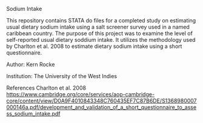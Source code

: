 Sodium Intake

This repository contains STATA do files for a completed study on estimating usual dietary sodium intake using a salt screener survey used in a named caribbean country. The purpose of this project was to examine the level of self-reported usual dietary soddium intake. It utilizes the methodology used by Charlton et al. 2008 to estimate dietary sodium intake using a short questionnaire. 

Author: Kern Rocke

Institution: The University of the West Indies


References
Charlton et al. 2008
https://www.cambridge.org/core/services/aop-cambridge-core/content/view/D0A9F4010843348C760435EF7C87B6DE/S1368980007000146a.pdf/development_and_validation_of_a_short_questionnaire_to_assess_sodium_intake.pdf

